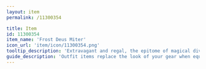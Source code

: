 ```yaml
---
layout: item
permalink: /11300354

title: Item
id: 11300354
item_name: 'Frost Deus Miter'
icon_url: 'item/icon/11300354.png'
tooltip_description: 'Extravagant and regal, the epitome of magical divinity.'
guide_description: 'Outfit items replace the look of your gear when equipped.'
---
```

